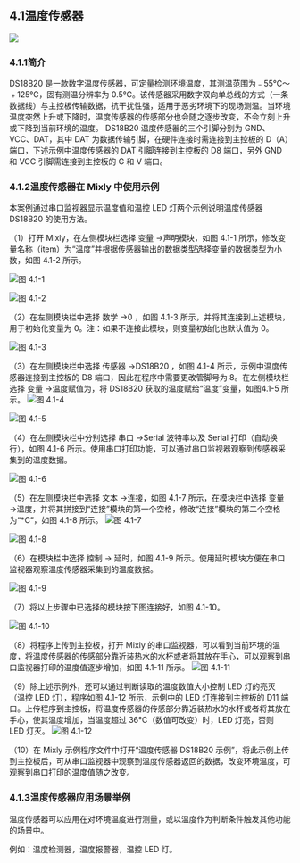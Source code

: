 ## 4.1温度传感器 

![](/assets/硬件1210703.png)




### 4.1.1简介
  DS18B20 是一款数字温度传感器，可定量检测环境温度，其测温范围为﹣55℃～﹢125℃，固有测温分辨率为 0.5℃。该传感器采用数字双向单总线的方式（一条数据线）与主控板传输数据，抗干扰性强，适用于恶劣环境下的现场测温。当环境温度突然上升或下降时，温度传感器的传感部分也会随之逐步改变，不会立刻上升或下降到当前环境的温度。 DS18B20 温度传感器的三个引脚分别为 GND、VCC、DAT，其中 DAT 为数据传输引脚，在硬件连接时需连接到主控板的 D（A）端口，下述示例中温度传感器的 DAT 引脚连接到主控板的 D8 端口，另外 GND 和 VCC 引脚需连接到主控板的 G 和 V 端口。

### 4.1.2温度传感器在 Mixly 中使用示例 

本案例通过串口监视器显示温度值和温控 LED 灯两个示例说明温度传感器 DS18B20 的使用方法。

（1）打开 Mixly，在左侧模块栏选择 变量 →声明模块，如图 4.1-1 所示，修改变量名称（item）为“温度”并根据传感器输出的数据类型选择变量的数据类型为小数，如图 4.1-2 所示。

![图 4.1-1](/assets/硬件1211190.png)



![图 4.1-2](/assets/硬件1211200.png)



（2）在左侧模块栏中选择 数学 →0 ，如图 4.1-3 所示，并将其连接到上述模块，用于初始化变量为 0。注：如果不连接此模块，则变量初始化也默认值为 0。

![图 4.1-3](/assets/硬件1211290.png)



（3）在左侧模块栏中选择 传感器 →DS18B20 ，如图 4.1-4 所示，示例中温度传感器连接到主控板的 D8 端口，因此在程序中需要更改管脚号为 8。在左侧模块栏选择 变量 →温度赋值为，将 DS18B20 获取的温度赋给“温度”变量，如图4.1-5 所示。
![图 4.1-4](/assets/硬件1211433.png)

![图 4.1-5](/assets/硬件1211443.png)


（4）在左侧模块栏中分别选择 串口 →Serial 波特率以及 Serial 打印（自动换行），如图 4.1-6 所示。使用串口打印功能，可以通过串口监视器观察到传感器采集到的温度数据。 

![图 4.1-6](/assets/硬件1211548.png)


（5）在左侧模块栏中选择 文本 →连接，如图 4.1-7 所示，在模块栏中选择 变量 →温度，并将其拼接到“连接”模块的第一个空格，修改“连接”模块的第二个空格为“*C”，如图 4.1-8 所示。
![图 4.1-7](/assets/硬件1211657.png)



![图 4.1-8](/assets/硬件1211667.png)



（6）在模块栏中选择 控制 → 延时，如图 4.1-9 所示。使用延时模块方便在串口监视器观察温度传感器采集到的温度数据。

![图 4.1-9](/assets/硬件1211739.png)



（7）将以上步骤中已选择的模块按下图连接好，如图 4.1-10。

![图 4.1-10](/assets/硬件1211782.png)



（8）将程序上传到主控板，打开 Mixly 的串口监视器，可以看到当前环境的温度，将温度传感器的传感部分靠近装热水的水杯或者将其放在手心，可以观察到串口监视器打印的温度值逐步增加，如图 4.1-11 所示。
![图 4.1-11](/assets/硬件1211897.png)




（9）除上述示例外，还可以通过判断读取的温度数值大小控制 LED 灯的亮灭（温控 LED 灯），程序如图 4.1-12 所示，示例中的 LED 灯连接到主控板的 D11 端口。上传程序到主控板，将温度传感器的传感部分靠近装热水的水杯或者将其放在手心，使其温度增加，当温度超过 36℃（数值可改变）时，LED 灯亮，否则 LED 灯灭。
![图 4.1-12](/assets/硬件1212076.png)



（10）在 Mixly 示例程序文件中打开“温度传感器 DS18B20 示例”，将此示例上传到主控板后，可从串口监视器中观察到温度传感器返回的数据，改变环境温度，可观察到串口打印的温度值随之改变。 

### 4.1.3温度传感器应用场景举例

   温度传感器可以应用在对环境温度进行测量，或以温度作为判断条件触发其他功能的场景中。

例如：温度检测器，温度报警器，温控 LED 灯。 







